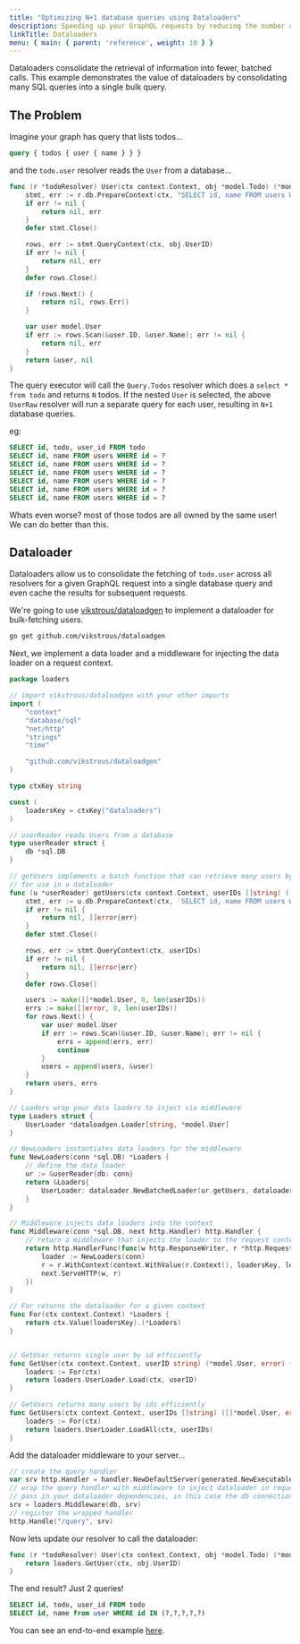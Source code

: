```yaml
---
title: "Optimizing N+1 database queries using Dataloaders"
description: Speeding up your GraphQL requests by reducing the number of round trips to the database.
linkTitle: Dataloaders
menu: { main: { parent: 'reference', weight: 10 } }
---
```


Dataloaders consolidate the retrieval of information into fewer, batched calls. This example demonstrates the value of dataloaders by consolidating many SQL queries into a single bulk query.

## The Problem

Imagine your graph has query that lists todos...

```graphql
query { todos { user { name } } }
```

and the `todo.user` resolver reads the `User` from a database...
```go
func (r *todoResolver) User(ctx context.Context, obj *model.Todo) (*model.User, error) {
	stmt, err := r.db.PrepareContext(ctx, "SELECT id, name FROM users WHERE id = ?")
	if err != nil {
		return nil, err
	}
	defer stmt.Close()

	rows, err := stmt.QueryContext(ctx, obj.UserID)
	if err != nil {
		return nil, err
	}
	defer rows.Close()

	if !rows.Next() {
		return nil, rows.Err()
	}

	var user model.User
	if err := rows.Scan(&user.ID, &user.Name); err != nil {
		return nil, err
	}
	return &user, nil
}


```

The query executor will call the `Query.Todos` resolver which does a `select * from todo` and returns `N` todos. If the nested `User` is selected, the above `UserRaw` resolver will run a separate query for each user, resulting in `N+1` database queries.

eg:
```sql
SELECT id, todo, user_id FROM todo
SELECT id, name FROM users WHERE id = ?
SELECT id, name FROM users WHERE id = ?
SELECT id, name FROM users WHERE id = ?
SELECT id, name FROM users WHERE id = ?
SELECT id, name FROM users WHERE id = ?
SELECT id, name FROM users WHERE id = ?
```

Whats even worse? most of those todos are all owned by the same user! We can do better than this.

## Dataloader

Dataloaders allow us to consolidate the fetching of `todo.user` across all resolvers for a given GraphQL request into a single database query and even cache the results for subsequent requests.

We're going to use [vikstrous/dataloadgen](https://github.com/vikstrous/dataloadgen) to implement a dataloader for bulk-fetching users.

```bash
go get github.com/vikstrous/dataloadgen
```

Next, we implement a data loader and a middleware for injecting the data loader on a request context.

```go
package loaders

// import vikstrous/dataloadgen with your other imports
import (
	"context"
	"database/sql"
	"net/http"
	"strings"
	"time"

	"github.com/vikstrous/dataloadgen"
)

type ctxKey string

const (
	loadersKey = ctxKey("dataloaders")
)

// userReader reads Users from a database
type userReader struct {
	db *sql.DB
}

// getUsers implements a batch function that can retrieve many users by ID,
// for use in a dataloader
func (u *userReader) getUsers(ctx context.Context, userIDs []string) ([]*model.User, []error) {
	stmt, err := u.db.PrepareContext(ctx, `SELECT id, name FROM users WHERE id IN (?`+strings.Repeat(",?", len(userIDs)-1)+`)`)
	if err != nil {
		return nil, []error{err}
	}
	defer stmt.Close()

	rows, err := stmt.QueryContext(ctx, userIDs)
	if err != nil {
		return nil, []error{err}
	}
	defer rows.Close()

	users := make([]*model.User, 0, len(userIDs))
	errs := make([]error, 0, len(userIDs))
	for rows.Next() {
		var user model.User
		if err := rows.Scan(&user.ID, &user.Name); err != nil {
			errs = append(errs, err)
			continue
		}
		users = append(users, &user)
	}
	return users, errs
}

// Loaders wrap your data loaders to inject via middleware
type Loaders struct {
	UserLoader *dataloadgen.Loader[string, *model.User]
}

// NewLoaders instantiates data loaders for the middleware
func NewLoaders(conn *sql.DB) *Loaders {
	// define the data loader
	ur := &userReader{db: conn}
	return &Loaders{
		UserLoader: dataloader.NewBatchedLoader(ur.getUsers, dataloader.WithWait[string, *model.User](time.Millisecond)),
	}
}

// Middleware injects data loaders into the context
func Middleware(conn *sql.DB, next http.Handler) http.Handler {
	// return a middleware that injects the loader to the request context
	return http.HandlerFunc(func(w http.ResponseWriter, r *http.Request) {
		loader := NewLoaders(conn)
		r = r.WithContext(context.WithValue(r.Context(), loadersKey, loader))
		next.ServeHTTP(w, r)
	})
}

// For returns the dataloader for a given context
func For(ctx context.Context) *Loaders {
	return ctx.Value(loadersKey).(*Loaders)
}


// GetUser returns single user by id efficiently
func GetUser(ctx context.Context, userID string) (*model.User, error) {
	loaders := For(ctx)
	return loaders.UserLoader.Load(ctx, userID)
}

// GetUsers returns many users by ids efficiently
func GetUsers(ctx context.Context, userIDs []string) ([]*model.User, error) {
	loaders := For(ctx)
	return loaders.UserLoader.LoadAll(ctx, userIDs)
}

```

Add the dataloader middleware to your server...
```go
// create the query handler
var srv http.Handler = handler.NewDefaultServer(generated.NewExecutableSchema(...))
// wrap the query handler with middleware to inject dataloader in requests.
// pass in your dataloader dependencies, in this case the db connection.
srv = loaders.Middleware(db, srv)
// register the wrapped handler
http.Handle("/query", srv)
```

Now lets update our resolver to call the dataloader:
```go
func (r *todoResolver) User(ctx context.Context, obj *model.Todo) (*model.User, error) {
	return loaders.GetUser(ctx, obj.UserID)
}
```

The end result? Just 2 queries!
```sql
SELECT id, todo, user_id FROM todo
SELECT id, name from user WHERE id IN (?,?,?,?,?)
```

You can see an end-to-end example [here](https://github.com/vikstrous/dataloadgen-example).